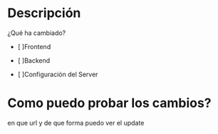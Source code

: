 # Descripción
¿Qué ha cambiado?

- [ ]Frontend

- [ ]Backend

- [ ]Configuración del Server

# Como puedo probar los cambios?
en que url y de que forma puedo ver el update 
